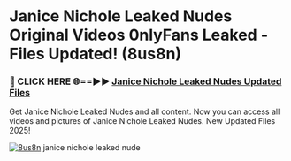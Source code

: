 # Janice Nichole Leaked Nudes Original Videos 0nlyFans Leaked - Files Updated! (8us8n)

<h3>🔴 CLICK HERE 🌐==►► <a href="https://tinyurl.com/yc6ubb5a" rel="nofollow">Janice Nichole Leaked Nudes Updated Files</a></h3>

Get Janice Nichole Leaked Nudes and all content. Now you can access all videos and pictures of Janice Nichole Leaked Nudes. New Updated Files 2025!

[![8us8n](https://i.imgur.com/7eu0CRL.gif)](https://tinyurl.com/yc6ubb5a)
janice nichole leaked nude